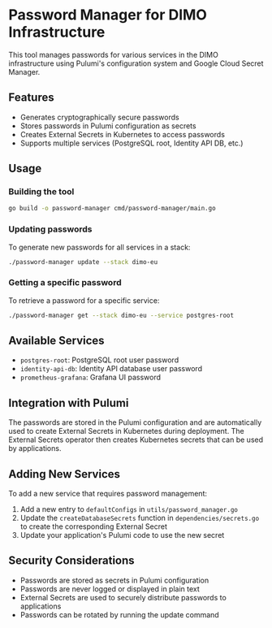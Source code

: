 # Password Manager for DIMO Infrastructure

This tool manages passwords for various services in the DIMO infrastructure using Pulumi's configuration system and Google Cloud Secret Manager.

## Features

- Generates cryptographically secure passwords
- Stores passwords in Pulumi configuration as secrets
- Creates External Secrets in Kubernetes to access passwords
- Supports multiple services (PostgreSQL root, Identity API DB, etc.)

## Usage

### Building the tool

```bash
go build -o password-manager cmd/password-manager/main.go
```

### Updating passwords

To generate new passwords for all services in a stack:

```bash
./password-manager update --stack dimo-eu
```

### Getting a specific password

To retrieve a password for a specific service:

```bash
./password-manager get --stack dimo-eu --service postgres-root
```

## Available Services

- `postgres-root`: PostgreSQL root user password
- `identity-api-db`: Identity API database user password
- `prometheus-grafana`: Grafana UI password

## Integration with Pulumi

The passwords are stored in the Pulumi configuration and are automatically used to create External Secrets in Kubernetes during deployment. The External Secrets operator then creates Kubernetes secrets that can be used by applications.

## Adding New Services

To add a new service that requires password management:

1. Add a new entry to `defaultConfigs` in `utils/password_manager.go`
2. Update the `createDatabaseSecrets` function in `dependencies/secrets.go` to create the corresponding External Secret
3. Update your application's Pulumi code to use the new secret

## Security Considerations

- Passwords are stored as secrets in Pulumi configuration
- Passwords are never logged or displayed in plain text
- External Secrets are used to securely distribute passwords to applications
- Passwords can be rotated by running the update command 